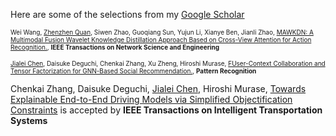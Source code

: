 Here are some of the selections from my [Google Scholar](https://scholar.google.com.hk/citations?user=xV3gdyAAAAAJ&hl=zh-CN)

<font size=1>Wei Wang, <u>Zhenzhen Quan</u>, Siwen Zhao, Guoqiang Sun, Yujun Li, Xianye Ben, Jianli Zhao, [MAWKDN: A Multimodal Fusion Wavelet Knowledge Distillation Approach Based on Cross-View Attention for Action Recognition.](https://ieeexplore.ieee.org/document/10081493), **IEEE Transactions on Network Science and Engineering**</font>

<font size=1><u>Jialei Chen</u>, Daisuke Deguchi, Chenkai Zhang, Xu Zheng, Hiroshi Murase, [FUser-Context Collaboration and Tensor Factorization for GNN-Based Social Recommendation.](https://doi.org/10.1016/j.patcog.2024.110431), **Pattern Recognition**</font>

Chenkai Zhang, Daisuke Deguchi, <u>Jialei Chen</u>, Hiroshi Murase, [Towards Explainable End-to-End Driving Models via Simplified Objectification Constraints]() is accepted by **IEEE Transactions on Intelligent Transportation Systems**

